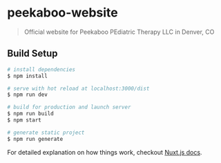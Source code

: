 # peekaboo-website

> Official website for Peekaboo PEdiatric Therapy LLC in Denver, CO

## Build Setup

``` bash
# install dependencies
$ npm install

# serve with hot reload at localhost:3000/dist
$ npm run dev

# build for production and launch server
$ npm run build
$ npm start

# generate static project
$ npm run generate
```

For detailed explanation on how things work, checkout [Nuxt.js docs](https://nuxtjs.org).
